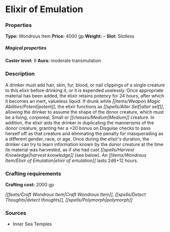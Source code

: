 ﻿---
Title: "Elixir of Emulation"
Type: "Wondrous Item"
Price: "4000 gp"
Weight: "–"
Slot: "Slotless"
Caster level: "9"
Aura: "moderate transmutation"
Description: |
  "A drinker must add hair, skin, fur, blood, or nail clippings of a single creature to this elixir before drinking it, or it is expended uselessly. Once appropriate material has been added, the elixir retains potency for 24 hours, after which it becomes an inert, valueless liquid. If drunk while potent, the elixir functions as _alter self_, allowing the drinker to assume the shape of the donor creature, which must be a living, corporeal, Small or Medium creature. In addition, the elixir aids the drinker in duplicating the mannerisms of the donor creature, granting her a +20 bonus on Disguise checks to pass herself off as that creature and eliminating the penalty for masquerading as a different gender, race, or age. Once during the elixir's duration, the drinker can try to learn information known by the donor creature at the time its material was harvested, as if she had cast _harvest knowledge_ (see below). An _elixir of emulation_ lasts 2d6+12 hours."
Crafting cost: "2000 gp"
Sources: "['Inner Sea Temples']"
---

# Elixir of Emulation

### Properties

**Type:** Wondrous Item **Price:** 4000 gp **Weight:** – **Slot:** Slotless

##### Magical properties

**Caster level:** 9 **Aura:** moderate transmutation

### Description

A drinker must add hair, skin, fur, blood, or nail clippings of a single creature to this elixir before drinking it, or it is expended uselessly. Once appropriate material has been added, the elixir retains potency for 24 hours, after which it becomes an inert, valueless liquid. If drunk while _[[items/Weapon Magic Abilities/Potent|potent]]_, the elixir functions as _[[spells/Alter Self|alter self]]_, allowing the drinker to assume the shape of the donor creature, which must be a living, corporeal, Small or _[[classes/Medium|Medium]]_ creature. In addition, the elixir aids the drinker in duplicating the mannerisms of the donor creature, granting her a +20 bonus on Disguise checks to pass herself off as that creature and eliminating the penalty for masquerading as a different gender, race, or age. Once during the elixir's duration, the drinker can try to learn information known by the donor creature at the time its material was harvested, as if she had cast _[[spells/Harvest Knowledge|harvest knowledge]]_ (see below). An _[[items/Wondrous Item/Elixir of Emulation|elixir of emulation]]_ lasts 2d6+12 hours.

### Crafting requirements

**Crafting cost:** 2000 gp

_[[feats/Craft Wondrous Item|Craft Wondrous Item]]_, _[[spells/Detect Thoughts|detect thoughts]]_, _[[spells/Polymorph|polymorph]]_

### Sources

* Inner Sea Temples